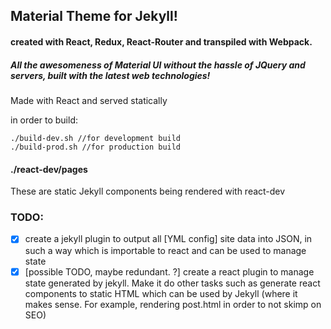 ## Material Theme for Jekyll!

#### created with React, Redux, React-Router and transpiled with Webpack.

##### All the awesomeness of Material UI without the hassle of JQuery and servers, built with the latest web technologies!

Made with React and served statically

in order to build:
```
./build-dev.sh //for development build
./build-prod.sh //for production build
```

#### ./react-dev/pages
These are static Jekyll components being rendered with react-dev


### TODO:
 - [x] create a jekyll plugin to output all [YML config] site data into JSON, in such a way which is importable to react and can be used to manage state
 - [x] [possible TODO, maybe redundant. ?] create a react plugin to manage state generated by jekyll. Make it do other tasks such as generate react components to static HTML which can be used by Jekyll (where it makes sense. For example, rendering post.html in order to not skimp on SEO)
